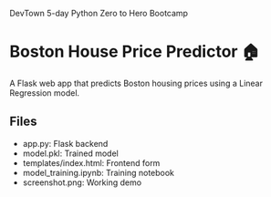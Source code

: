 DevTown 5-day Python Zero to Hero Bootcamp 


# Boston House Price Predictor 🏠

A Flask web app that predicts Boston housing prices using a Linear Regression model.

## Files
- app.py: Flask backend
- model.pkl: Trained model
- templates/index.html: Frontend form
- model_training.ipynb: Training notebook
- screenshot.png: Working demo